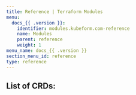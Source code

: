 ```yaml
---
title: Reference | Terraform Modules
menu:
  docs_{{ .version }}:
    identifier: modules.kubeform.com-reference
    name: Modules
    parent: reference
    weight: 1
menu_name: docs_{{ .version }}
section_menu_id: reference
type: reference
---
```


## List of CRDs:
